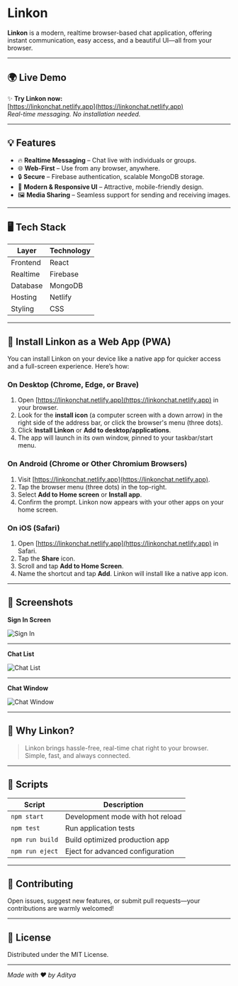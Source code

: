 # Linkon

**Linkon** is a modern, realtime browser-based chat application, offering instant communication, easy access, and a beautiful UI—all from your browser.

---

## 🌍 Live Demo

✨ **Try Linkon now:**  
[https://linkonchat.netlify.app](https://linkonchat.netlify.app)  
_Real-time messaging. No installation needed._

---

## 💡 Features

- 🔥 **Realtime Messaging** – Chat live with individuals or groups.
- 🌐 **Web-First** – Use from any browser, anywhere.
- 🔒 **Secure** – Firebase authentication, scalable MongoDB storage.
- 🎨 **Modern & Responsive UI** – Attractive, mobile-friendly design.
- 🖼️ **Media Sharing** – Seamless support for sending and receiving images.

---

## 🖥️ Tech Stack

| Layer         | Technology            |
|---------------|----------------------|
| Frontend      | React                |
| Realtime      | Firebase             |
| Database      | MongoDB              |
| Hosting       | Netlify              |
| Styling       | CSS                  |

---

## 📲 Install Linkon as a Web App (PWA)

You can install Linkon on your device like a native app for quicker access and a full-screen experience. Here’s how:

### On Desktop (Chrome, Edge, or Brave)
1. Open [https://linkonchat.netlify.app](https://linkonchat.netlify.app) in your browser.
2. Look for the **install icon** (a computer screen with a down arrow) in the right side of the address bar, or click the browser's menu (three dots).
3. Click **Install Linkon** or **Add to desktop/applications**.
4. The app will launch in its own window, pinned to your taskbar/start menu.

### On Android (Chrome or Other Chromium Browsers)
1. Visit [https://linkonchat.netlify.app](https://linkonchat.netlify.app).
2. Tap the browser menu (three dots) in the top-right.
3. Select **Add to Home screen** or **Install app**.
4. Confirm the prompt. Linkon now appears with your other apps on your home screen.

### On iOS (Safari)
1. Open [https://linkonchat.netlify.app](https://linkonchat.netlify.app) in Safari.
2. Tap the **Share** icon.
3. Scroll and tap **Add to Home Screen**.
4. Name the shortcut and tap **Add**. Linkon will install like a native app icon.

---

## 📸 Screenshots

**Sign In Screen**

![Sign In](https://ppl-ai-file-upload.s3.amazonaws.com/web/direct-files/attachments/images/85384656/7f099eda-c62b-4667-9687-47449d939fbe/1000011057.png)

---

**Chat List**

![Chat List](https://ppl-ai-file-upload.s3.amazonaws.com/web/direct-files/attachments/images/85384656/b763753b-2838-4c78-bdc2-127dbb2098a9/1000011058.png)

---

**Chat Window**

![Chat Window](https://ppl-ai-file-upload.s3.amazonaws.com/web/direct-files/attachments/images/85384656/1142163a-e1a0-4c8e-bbf6-12b384694c54/1000011059.png)

---

## 🎯 Why Linkon?

> Linkon brings hassle-free, real-time chat right to your browser. Simple, fast, and always connected.

---

## 🚦 Scripts

| Script           | Description                             |
|------------------|-----------------------------------------|
| `npm start`      | Development mode with hot reload        |
| `npm test`       | Run application tests                   |
| `npm run build`  | Build optimized production app          |
| `npm run eject`  | Eject for advanced configuration        |

---

## 🤝 Contributing

Open issues, suggest new features, or submit pull requests—your contributions are warmly welcomed!

---

## 📄 License

Distributed under the MIT License.

---

_Made with ❤️ by Aditya_
